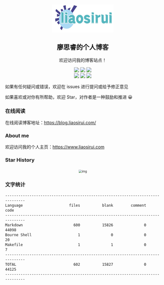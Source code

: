 <div align="center">
<img src=".assets/logo.jpeg" height="90" width="200" />
<h2 align="center"> 廖思睿的个人博客 </h2>
<p align="center">
欢迎访问我的博客站点！
</p>
<p align="center">
  <img src="https://img.shields.io/badge/Maintainer-cyril@liaosirui.com-blue.svg">
  <img src="https://img.shields.io/badge/Language-Markdown-green.svg">
  <img src="https://img.shields.io/badge/license-Apache2-blue.svg?style=flat">
  <br />
  <img src="https://img.shields.io/github/stars/LiaoSirui/blog-docs.svg?style=social&label=Star">
  <img src="https://img.shields.io/github/forks/LiaoSirui/blog-docs.svg?style=social&label=Fork">
  <img src="https://img.shields.io/github/forks/LiaoSirui/blog-docs.svg?style=social&label=Watch">
</p>
</div>

如果有任何疑问或错误，欢迎在 issues 进行提问或给予修正意见

如果喜欢或对你有所帮助，欢迎 Star，对作者是一种鼓励和推进 😀

### 在线阅读

在线阅读博客地址：<https://blog.liaosirui.com/>

### About me

欢迎访问我的个人主页：<https://www.liaosirui.com>

### Star History

<div align="center"><img src="https://api.star-history.com/svg?repos=LiaoSirui/blog-docs&type=Date" alt="img" style="zoom: 67%;" /></div>

### 文字统计

```plain
-------------------------------------------------------------------------------
Language                     files          blank        comment           code
-------------------------------------------------------------------------------
Markdown                       600          15826              0          44098
Bourne Shell                     1              0              0             20
Makefile                         1              1              0              7
-------------------------------------------------------------------------------
TOTAL                          602          15827              0          44125
-------------------------------------------------------------------------------
```